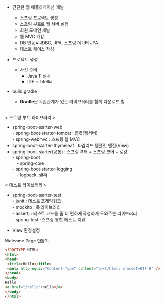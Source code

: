 * 간단한 웹 애플리케이션 개발
    - 스프링 프로젝트 생성
    - 스프링 부트로 웹 서버 실행
    - 회원 도메인 개발
    - 웹 MVC 개발
    - DB 연동 ▸ JDBC, JPA, 스프링 데이터 JPA
    - 테스트 케이스 작성

* 프로젝트 생성
    - 사전 준비
        - Java 11 설치
        - IDE = IntelliJ

* build.gradle
    - **Gradle**은 의존관계가 있는 라이브러리를 함께 다운로드 함
    
    <br>

< 스트링 부트 라이브러리 ><br>
- spring-boot-starter-web<br> - spring-boot-starter-tomcat : 톰캣(웹서버)<br>- spring-webmvc : 스프링 웹 MVC
- spring-boot-starter-thymeleaf : 타임리프 템플릿 엔진(View)
- spring-boot-starter(공통) : 스프링 부터 + 스프링 코어 + 로깅<br>- spring-boot<br>
　- spring-core
<br>- spring-boot-starter-logging<br>　- logback, slf4j
        
< 테스트 라이브러리 ><br>
- spring-boot-starter-test<br>- junit : 테스트 프레임워크<br>- mockito : 목 라이브러리<br>- assertj : 테스트 코드를 좀 더 편하게 작성하게 도와주는 라이브러리<br>- spring-test : 스프링 통합 테스트 지원

* View 환경설정

Welcome Page 만들기
```html
<!DOCTYPE HTML>
<html>
<head>
 <title>Hello</title>
 <meta http-equiv="Content-Type" content="text/html; charset=UTF-8" />
</head>
<body>
Hello
<a href="/hello">hello</a>
</body>
</html>
```

